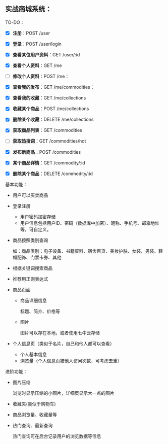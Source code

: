 ## 实战商城系统：

TO-DO：

- [x] **注册**：POST /user 

- [x] **登录**：POST /user/login

- [x] **查看某位用户资料**：GET /user/:id

  

- [x] **查看个人资料**：GET /me

- [ ] **修改个人资料**：POST /me：　　　　　　　
- [x] **查看我的发布**：GET /me/commodities：　 

- [x] **查看我的收藏**：GET /me/collections

- [x] **收藏某个商品**：POST /me/collections

- [x] **删除某个收藏**：DELETE /me/collections



- [x] **获取商品列表**：GET /commodities
- [ ] **获取热搜词**：GET /commodities/hot
- [x] **发布新商品**：POST /commodities



- [x] **某个商品详情**：GET /commodity/:id
- [x] **删除某个商品**：DELETE /commodity/:id



基本功能：

- 用户可以买卖商品

- 登录注册

  - 用户密码加密存储
  - 用户信息包括用户ID、密码（数据库中加密）、昵称、手机号、邮箱地址等，可自定义。

- 商品按照类别查询

  如：商品类别：电子设备、书籍资料、宿舍百货、美妆护肤、女装、男装、鞋帽配饰、门票卡券、其他

- 根据关键词搜索商品

- 推荐用正则表达式

- 商品页面

  - 商品详细信息

    标题、简介、价格等

  - 图片

    图片可以存在本地，或者使用七牛云存储

- 个人信息页（类似于名片，自己和他人都可以查看）

  - 个人基本信息
  - 浏览量（个人信息页被他人访问次数，可考虑去重）

进阶功能：

- 图片压缩

  浏览时显示压缩的小图片，详细页显示大一点的图片

- 收藏夹(类似于购物车)

- 商品浏览量、收藏量等

- 热门查询、最新查询

  热门查询可在后台记录用户的浏览数据等信息
